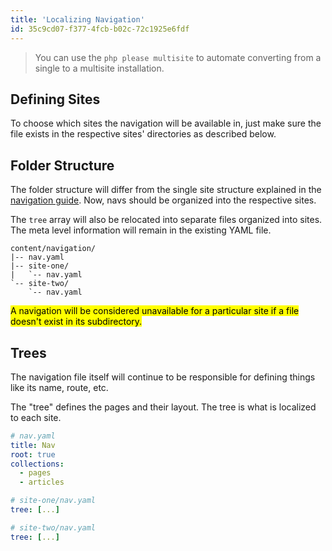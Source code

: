 ```yaml
---
title: 'Localizing Navigation'
id: 35c9cd07-f377-4fcb-b02c-72c1925e6fdf
---
```

> You can use the `php please multisite` to automate converting from a single to a multisite installation.

## Defining Sites

To choose which sites the navigation will be available in, just make sure the file exists in the respective sites' directories as described below.

## Folder Structure

The folder structure will differ from the single site structure explained in the [navigation guide](/navigation). Now, navs should be organized into the respective sites.

The `tree` array will also be relocated into separate files organized into sites. The meta level information will remain in the existing YAML file.

``` files
content/navigation/
|-- nav.yaml
|-- site-one/
|   `-- nav.yaml
`-- site-two/
    `-- nav.yaml
```

<mark>A navigation will be considered unavailable for a particular site if a file doesn't exist in its subdirectory.</mark>

## Trees

The navigation file itself will continue to be responsible for defining things like its name, route, etc.

The "tree" defines the pages and their layout. The tree is what is localized to each site.

``` yaml
# nav.yaml
title: Nav
root: true
collections:
  - pages
  - articles
```

``` yaml
# site-one/nav.yaml
tree: [...]
```

``` yaml
# site-two/nav.yaml
tree: [...]
```
